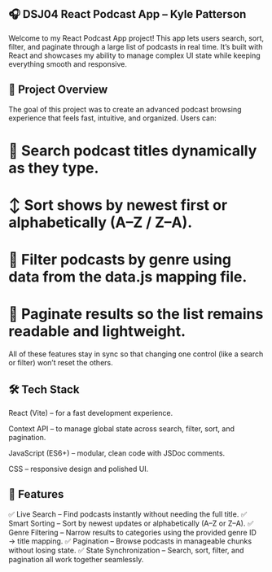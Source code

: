 ## 🎧 DSJ04 React Podcast App – Kyle Patterson

Welcome to my React Podcast App project!
This app lets users search, sort, filter, and paginate through a large list of podcasts in real time.
It’s built with React and showcases my ability to manage complex UI state while keeping everything smooth and responsive.

## 🌟 Project Overview

The goal of this project was to create an advanced podcast browsing experience that feels fast, intuitive, and organized.
Users can:

# 🔎 Search podcast titles dynamically as they type.

# ↕️ Sort shows by newest first or alphabetically (A–Z / Z–A).

# 🎯 Filter podcasts by genre using data from the data.js mapping file.

# 📄 Paginate results so the list remains readable and lightweight.

All of these features stay in sync so that changing one control (like a search or filter) won’t reset the others.

## 🛠️ Tech Stack

React (Vite) – for a fast development experience.

Context API – to manage global state across search, filter, sort, and pagination.

JavaScript (ES6+) – modular, clean code with JSDoc comments.

CSS – responsive design and polished UI.

## 🚀 Features

✅ Live Search – Find podcasts instantly without needing the full title.
✅ Smart Sorting – Sort by newest updates or alphabetically (A–Z or Z–A).
✅ Genre Filtering – Narrow results to categories using the provided genre ID → title mapping.
✅ Pagination – Browse podcasts in manageable chunks without losing state.
✅ State Synchronization – Search, sort, filter, and pagination all work together seamlessly.